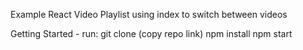 Example React Video Playlist using index to switch between videos

Getting Started - run:
git clone (copy repo link)
npm install
npm start
